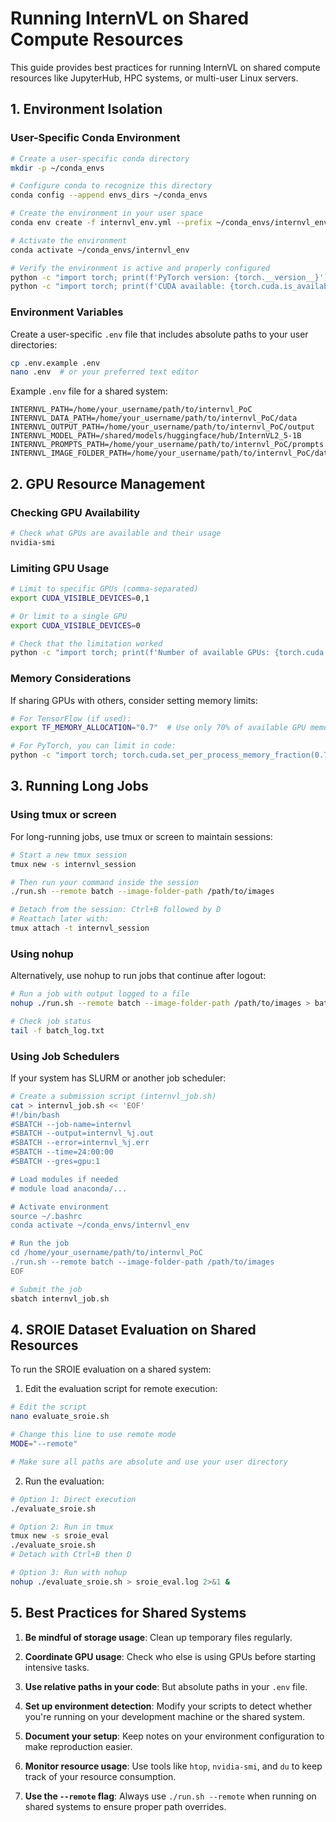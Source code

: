 # Running InternVL on Shared Compute Resources

This guide provides best practices for running InternVL on shared compute resources like JupyterHub, HPC systems, or multi-user Linux servers.

## 1. Environment Isolation

### User-Specific Conda Environment

```bash
# Create a user-specific conda directory
mkdir -p ~/conda_envs

# Configure conda to recognize this directory
conda config --append envs_dirs ~/conda_envs

# Create the environment in your user space
conda env create -f internvl_env.yml --prefix ~/conda_envs/internvl_env

# Activate the environment
conda activate ~/conda_envs/internvl_env

# Verify the environment is active and properly configured
python -c "import torch; print(f'PyTorch version: {torch.__version__}')"
python -c "import torch; print(f'CUDA available: {torch.cuda.is_available()}')"
```

### Environment Variables

Create a user-specific `.env` file that includes absolute paths to your user directories:

```bash
cp .env.example .env
nano .env  # or your preferred text editor
```

Example `.env` file for a shared system:
```
INTERNVL_PATH=/home/your_username/path/to/internvl_PoC
INTERNVL_DATA_PATH=/home/your_username/path/to/internvl_PoC/data
INTERNVL_OUTPUT_PATH=/home/your_username/path/to/internvl_PoC/output
INTERNVL_MODEL_PATH=/shared/models/huggingface/hub/InternVL2_5-1B
INTERNVL_PROMPTS_PATH=/home/your_username/path/to/internvl_PoC/prompts.yaml
INTERNVL_IMAGE_FOLDER_PATH=/home/your_username/path/to/internvl_PoC/data/synthetic/images
```

## 2. GPU Resource Management

### Checking GPU Availability

```bash
# Check what GPUs are available and their usage
nvidia-smi
```

### Limiting GPU Usage

```bash
# Limit to specific GPUs (comma-separated)
export CUDA_VISIBLE_DEVICES=0,1

# Or limit to a single GPU
export CUDA_VISIBLE_DEVICES=0

# Check that the limitation worked
python -c "import torch; print(f'Number of available GPUs: {torch.cuda.device_count()}')"
```

### Memory Considerations

If sharing GPUs with others, consider setting memory limits:

```bash
# For TensorFlow (if used):
export TF_MEMORY_ALLOCATION="0.7"  # Use only 70% of available GPU memory

# For PyTorch, you can limit in code:
python -c "import torch; torch.cuda.set_per_process_memory_fraction(0.7)"
```

## 3. Running Long Jobs

### Using tmux or screen

For long-running jobs, use tmux or screen to maintain sessions:

```bash
# Start a new tmux session
tmux new -s internvl_session

# Then run your command inside the session
./run.sh --remote batch --image-folder-path /path/to/images

# Detach from the session: Ctrl+B followed by D
# Reattach later with:
tmux attach -t internvl_session
```

### Using nohup

Alternatively, use nohup to run jobs that continue after logout:

```bash
# Run a job with output logged to a file
nohup ./run.sh --remote batch --image-folder-path /path/to/images > batch_log.txt 2>&1 &

# Check job status
tail -f batch_log.txt
```

### Using Job Schedulers

If your system has SLURM or another job scheduler:

```bash
# Create a submission script (internvl_job.sh)
cat > internvl_job.sh << 'EOF'
#!/bin/bash
#SBATCH --job-name=internvl
#SBATCH --output=internvl_%j.out
#SBATCH --error=internvl_%j.err
#SBATCH --time=24:00:00
#SBATCH --gres=gpu:1

# Load modules if needed
# module load anaconda/...

# Activate environment
source ~/.bashrc
conda activate ~/conda_envs/internvl_env

# Run the job
cd /home/your_username/path/to/internvl_PoC
./run.sh --remote batch --image-folder-path /path/to/images
EOF

# Submit the job
sbatch internvl_job.sh
```

## 4. SROIE Dataset Evaluation on Shared Resources

To run the SROIE evaluation on a shared system:

1. Edit the evaluation script for remote execution:

```bash
# Edit the script
nano evaluate_sroie.sh

# Change this line to use remote mode
MODE="--remote"

# Make sure all paths are absolute and use your user directory
```

2. Run the evaluation:

```bash
# Option 1: Direct execution
./evaluate_sroie.sh

# Option 2: Run in tmux
tmux new -s sroie_eval
./evaluate_sroie.sh
# Detach with Ctrl+B then D

# Option 3: Run with nohup
nohup ./evaluate_sroie.sh > sroie_eval.log 2>&1 &
```

## 5. Best Practices for Shared Systems

1. **Be mindful of storage usage**: Clean up temporary files regularly.

2. **Coordinate GPU usage**: Check who else is using GPUs before starting intensive tasks.

3. **Use relative paths in your code**: But absolute paths in your `.env` file.

4. **Set up environment detection**: Modify your scripts to detect whether you're running on your development machine or the shared system.

5. **Document your setup**: Keep notes on your environment configuration to make reproduction easier.

6. **Monitor resource usage**: Use tools like `htop`, `nvidia-smi`, and `du` to keep track of your resource consumption.

7. **Use the `--remote` flag**: Always use `./run.sh --remote` when running on shared systems to ensure proper path overrides.
